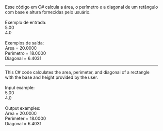 Esse código em C# calcula a área, o perímetro e a diagonal de um retângulo com base e altura fornecidas pelo usuário.
</br></br>
Exemplo de entrada:</br>
5.00</br>
4.0</br></br>
Exemplos de saída: </br>
Area = 20.0000</br>
Perimetro = 18.0000</br>
Diagonal = 6.4031</br>

---

This C# code calculates the area, perimeter, and diagonal of a rectangle with the base and height provided by the user.</br></br>
Input example:</br>
5.00</br>
4.0</br></br>
Output examples:</br>
Area = 20.0000</br>
Perimeter = 18.0000</br>
Diagonal = 6.4031</br>
